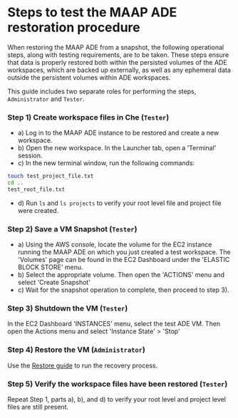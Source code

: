 # Steps to test the MAAP ADE restoration procedure

When restoring the MAAP ADE from a snapshot, the following operational steps, along with testing requirements, are to be taken. These steps ensure that data is properly restored both within the persisted volumes of the ADE workspaces, which are backed up externally, as well as any ephemeral data outside the persistent volumes within ADE workspaces. 

This guide includes two separate roles for performing the steps, `Administrator` and `Tester`.

### Step 1) Create workspace files in Che (`Tester`)

- a) Log in to the MAAP ADE instance to be restored and create a new workspace.
- b) Open the new workspace. In the Launcher tab, open a 'Terminal' session.
- c) In the new terminal window, run the following commands:

```bash
touch test_project_file.txt
cd ..
test_root_file.txt
```

- d) Run `ls` and `ls projects` to verify your root level file and project file were created.

### Step 2) Save a VM Snapshot (`Tester`)

- a) Using the AWS console, locate the volume for the EC2 instance running the MAAP ADE on which you just created a test workspace. The 'Volumes' page can be found in the EC2 Dashboard under the 'ELASTIC BLOCK STORE' menu.
- b) Select the appropriate volume. Then open the 'ACTIONS' menu and select 'Create Snapshot'
- c) Wait for the snapshot operation to complete, then proceed to step 3).

### Step 3) Shutdown the VM (`Tester`)

In the EC2 Dashboard 'INSTANCES' menu, select the test ADE VM. Then open the Actions menu and select 'Instance State' > 'Stop'

### Step 4) Restore the VM (`Administrator`)

Use the [Restore guide](RESTORE.md) to run the recovery process.

### Step 5) Verify the workspace files have been restored (`Tester`)

Repeat Step 1, parts a), b), and d) to verify your root level and project level files are still present.


